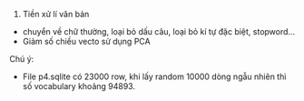 1. Tiền xử lí văn bản 
- chuyển về chữ thường, loại bỏ dấu câu, loại bỏ kí tự đặc biệt, stopword...
- Giảm số chiều vecto sử dụng PCA

Chú ý:
- File p4.sqlite có 23000 row, khi lấy random 10000 dòng ngẫu nhiên thì số vocabulary khoảng 94893.